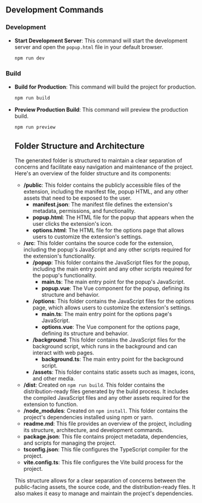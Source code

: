 ## Development Commands

### Development

- **Start Development Server**: This command will start the development server and open the `popup.html` file in your default browser.
  ```sh
  npm run dev
  ```
 

### Build

- **Build for Production**: This command will build the project for production.
  ```sh
  npm run build
  ```

- **Preview Production Build**: This command will preview the production build.
  ```sh
  npm run preview
  ```


  ## Folder Structure and Architecture

  The generated folder is structured to maintain a clear separation of concerns and facilitate easy navigation and maintenance of the project. Here's an overview of the folder structure and its components:

    - **/public**: This folder contains the publicly accessible files of the extension, including the manifest file, popup HTML, and any other assets that need to be exposed to the user.
      - **manifest.json**: The manifest file defines the extension's metadata, permissions, and functionality.
      - **popup.html**: The HTML file for the popup that appears when the user clicks the extension's icon.
      - **options.html**: The HTML file for the options page that allows users to customize the extension's settings.
    - **/src**: This folder contains the source code for the extension, including the popup's JavaScript and any other scripts required for the extension's functionality.
      - **/popup**: This folder contains the JavaScript files for the popup, including the main entry point and any other scripts required for the popup's functionality.
        - **main.ts**: The main entry point for the popup's JavaScript.
        - **popup.vue**: The Vue component for the popup, defining its structure and behavior.
      - **/options**: This folder contains the JavaScript files for the options page, which allows users to customize the extension's settings.
        - **main.ts**: The main entry point for the options page's JavaScript.
        - **options.vue**: The Vue component for the options page, defining its structure and behavior.
      - **/background**: This folder contains the JavaScript files for the background script, which runs in the background and can interact with web pages.
        - **background.ts**: The main entry point for the background script.
      - **/assets**: This folder contains static assets such as images, icons, and other media.
    - **/dist**: Created on `npm run build`. This folder contains the distribution-ready files generated by the build process. It includes the compiled JavaScript files and any other assets required for the extension to function.
    - **/node_modules**: Created on `npm install`. This folder contains the project's dependencies installed using npm or yarn.
  - **readme.md**: This file provides an overview of the project, including its structure, architecture, and development commands.
  - **package.json**: This file contains project metadata, dependencies, and scripts for managing the project.
  - **tsconfig.json**: This file configures the TypeScript compiler for the project.
  - **vite.config.ts**: This file configures the Vite build process for the project.

  This structure allows for a clear separation of concerns between the public-facing assets, the source code, and the distribution-ready files. It also makes it easy to manage and maintain the project's dependencies.





